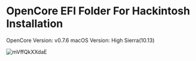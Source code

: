 # OpenCore EFI Folder For Hackintosh Installation
OpenCore Version: v0.7.6
macOS Version: High Sierra(10.13)

![mVffQkXXdaE](https://user-images.githubusercontent.com/52879102/148058003-52562d87-aa93-4b6a-beee-22994a580090.jpg)
